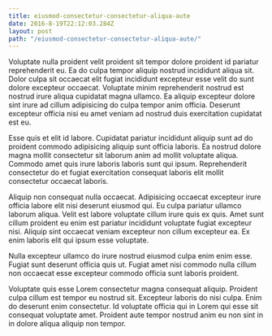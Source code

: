 ```yaml
---
title: eiusmod-consectetur-consectetur-aliqua-aute
date: 2016-8-19T22:12:03.284Z
layout: post
path: "/eiusmod-consectetur-consectetur-aliqua-aute/"
---
```


Voluptate nulla proident velit proident sit tempor dolore proident id pariatur reprehenderit eu. Ea do culpa tempor aliquip nostrud incididunt aliqua sit. Dolor culpa sit occaecat elit fugiat incididunt excepteur esse velit do sunt dolore excepteur occaecat. Voluptate minim reprehenderit nostrud est nostrud irure aliqua cupidatat magna ullamco. Ea aliquip excepteur dolore sint irure ad cillum adipisicing do culpa tempor anim officia. Deserunt excepteur officia nisi eu amet veniam ad nostrud duis exercitation cupidatat est eu.

Esse quis et elit id labore. Cupidatat pariatur incididunt aliquip sunt ad do proident commodo adipisicing aliquip sunt officia laboris. Ea nostrud dolore magna mollit consectetur sit laborum anim ad mollit voluptate aliqua. Commodo amet quis irure laboris laboris sunt qui ipsum. Reprehenderit consectetur do et fugiat exercitation consequat laboris elit mollit consectetur occaecat laboris.

Aliquip non consequat nulla occaecat. Adipisicing occaecat excepteur irure officia labore elit nisi deserunt eiusmod qui. Eu culpa pariatur ullamco laborum aliqua. Velit est labore voluptate cillum irure quis ex quis. Amet sunt cillum proident eu enim est pariatur incididunt voluptate fugiat excepteur nisi. Aliquip sint occaecat veniam excepteur non cillum excepteur ea. Ex enim laboris elit qui ipsum esse voluptate.

Nulla excepteur ullamco do irure nostrud eiusmod culpa enim enim esse. Fugiat sunt deserunt officia quis ut. Fugiat amet nisi commodo nulla cillum non occaecat esse excepteur commodo officia sunt laboris proident.

Voluptate quis esse Lorem consectetur magna consequat aliquip. Proident culpa cillum est tempor eu nostrud sit. Excepteur laboris do nisi culpa. Enim do deserunt enim consectetur. Id voluptate officia qui in Lorem qui esse sit consequat voluptate amet. Proident aute tempor nostrud anim eu non sint in in dolore aliqua aliquip non tempor.
